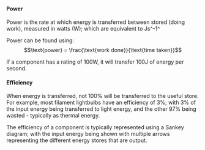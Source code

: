 #### Power
Power is the rate at which energy is transferred between stored (doing work), measured in watts (W); which are equivalent to Js^-1^

Power can be found using:
$$\text{power} = \frac{\text{work done}}{\text{time taken}}$$

If a component has a rating of 100W, it will transfer 100J of energy per second.

#### Efficiency
When energy is transferred, not 100% will be transferred to the useful store. For example, most filament lightbulbs have an efficiency of 3%; with 3% of the input energy being transferred to light energy, and the other 97% being wasted - typically as thermal energy.

The efficiency of a component is typically represented using a Sankey diagram; with the input energy being shown with multiple arrows representing the different energy stores that are output.
